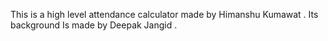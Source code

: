 This is a high level attendance calculator made by Himanshu Kumawat .  Its background Is made by Deepak Jangid .
